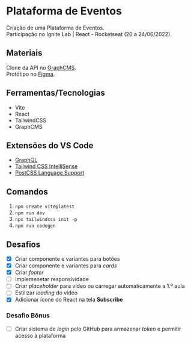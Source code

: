 # Plataforma de Eventos

Criação de uma Plataforma de Eventos.  
Participação no Ignite Lab | React - Rocketseat (20 a 24/06/2022).  

## Materiais

Clone da API no [GraphCMS](http://rseat.in/lab-graphcms).  
Protótipo no [Figma](https://www.figma.com/file/zx6sjXsgKp0BLJreGPfQxA/Plataforma-de-evento---Ignite-Lab-(Community)).

## Ferramentas/Tecnologias

- Vite
- React
- TailwindCSS
- GraphCMS

## Extensões do VS Code

- [GraphQL](https://marketplace.visualstudio.com/items?itemName=GraphQL.vscode-graphql)
- [Tailwind CSS IntelliSense](https://marketplace.visualstudio.com/items?itemName=bradlc.vscode-tailwindcss)
- [PostCSS Language Support](https://marketplace.visualstudio.com/items?itemName=csstools.postcss)

## Comandos

1. `npm create vite@latest`
2. `npm run dev`
3. `npx tailwindcss init -p`
4. `npm run codegen`

## Desafios

- [x] Criar componente e variantes para botões
- [x] Criar componente e variantes para _cards_
- [x] Criar _footer_
- [ ] Implemenetar responsividade
- [ ] Criar _placeholder_ para vídeo ou carregar automaticamente a 1.º aula
- [ ] Estilizar _loading_ do vídeo
- [x] Adicionar ícone do React na tela **Subscribe**

### Desafio Bônus

- [ ] Criar sistema de _login_ pelo GitHub para armazenar _token_ e permitir acesso à plataforma 